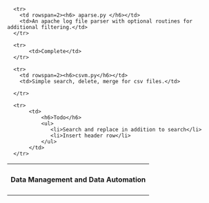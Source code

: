 <p>
    <table>
      <tr>
        <th colspan=2><h4> Data Management and Data Automation </h4></th>
      </tr>
      
      <tr>
        <td rowspan=2><h6> aparse.py </h6></td> 
        <td>An apache log file parser with optional routines for additional filtering.</td>
      </tr>
    
      <tr>
           <td>Complete</td>
      </tr>
     
      <tr>
        <td rowspan=2><h6>csvm.py</h6></td>
        <td>Simple search, delete, merge for csv files.</td>
      
      </tr>
       
      <tr>
           <td>
               <h6>Todo</h6>
               <ul>
                  <li>Search and replace in addition to search</li>
                  <li>Insert header row</li>
               </ul>
           </td>
      </tr>
   </table>
</p>
